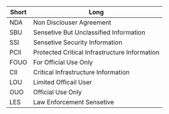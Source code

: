 |Short| Long|
|---|---|
| NDA | Non Disclouser Agreement |
| SBU | Sensetive But Unclassified Information |
| SSI | Sensetive Security Information |
| PCII | Protected Critical Infrastructure Information |
| FOUO | For Official Use Only |
| CII | Critical Infrastructure Information |
| LOU | Limited Officail User | 
| OUO | Official Use Only | 
| LES | Law Enforcement Sensetive |


